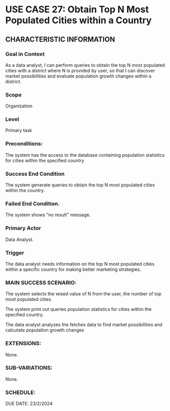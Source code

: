 # USE CASE 27: Obtain Top N Most Populated Cities within a Country
## CHARACTERISTIC INFORMATION
### Goal in Context
As a data analyst, I can perform queries to obtain the top N most populated cities with a district where N is provided by user, so that I can discover market possibilities and evaluate population growth changes within a district.
### Scope
Organization 
### Level
Primary task
### Preconditions:
The system has the access to the database containing population statistics for cities within the specified country 
### Success End Condition
The system generate queries to obtain the top N most populated cities within the country.
### Failed End Condition.
The system shows “no result” message.
### Primary Actor
Data Analyst.
### Trigger
The data analyst needs information on the top N most populated cities within a specific country for making better marketing strategies.
### MAIN SUCCESS SCENARIO:
The system selects the wised value of N from the user, the number of top most populated cities.

The system print out queries population statistics for cities within the specified country.

The data analyst analyzes the fetches data to find market possibilities and calcutate population growth changes 

### EXTENSIONS: 
None.
### SUB-VARIATIONS: 
None.
### SCHEDULE:
DUE DATE: 23/2/2024
